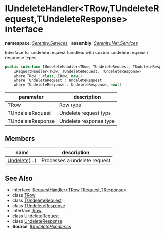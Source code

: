 # IUndeleteHandler&lt;TRow,TUndeleteRequest,TUndeleteResponse&gt; interface
**namespace:** *[Serenity.Services](../README.md#serenity.services-namespace)*   **assembly**: *[Serenity.Net.Services](../README.md)*

Interface for undelete request handlers with custom undelete request / response types.

```csharp
public interface IUndeleteHandler<TRow, TUndeleteRequest, TUndeleteResponse> : 
    IRequestHandler<TRow, TUndeleteRequest, TUndeleteResponse>
    where TRow : class, IRow, new()
    where TUndeleteRequest : UndeleteRequest
    where TUndeleteResponse : UndeleteResponse, new()
```

| parameter | description |
| --- | --- |
| TRow | Row type |
| TUndeleteRequest | Undelete request type |
| TUndeleteResponse | Undelete response type |

## Members

| name | description |
| --- | --- |
| [Undelete](IUndeleteHandler-3/Undelete.md)(…) | Processes a undelete request |

## See Also

* interface [IRequestHandler&lt;TRow,TRequest,TResponse&gt;](IRequestHandler-3.md)
* class [TRow](../Serenity.Net.Services/IUndeleteHandler-3.TRow.md)
* class [TUndeleteRequest](../Serenity.Net.Services/IUndeleteHandler-3.TUndeleteRequest.md)
* class [TUndeleteResponse](../Serenity.Net.Services/IUndeleteHandler-3.TUndeleteResponse.md)
* interface [IRow](../Serenity.Net.Entity/../Serenity.Data/IRow.md)
* class [UndeleteRequest](UndeleteRequest.md)
* class [UndeleteResponse](UndeleteResponse.md)
* **Source:** *[IUndeleteHandler.cs](https://github.com/serenity-is/Serenity/blob/master/src/Serenity.Net.Services/RequestHandlers/Undelete/IUndeleteHandler.cs)*
